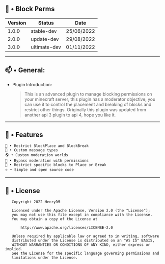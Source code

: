 ## 📛 • Block Perms

| Version | Status | Date | 
| --- | --- | --- |
| 1.0.0 | stable-dev | 25/06/2022 |
| 2.0.0 | update-dev | 29/08/2022 |
| 3.0.0 | ultimate-dev | 01/11/2022 |

---

## 📫 • General:

 - Plugin Introduction: 

   > This is an advanced plugin to manage blocking permissions on your minecraft server, this plugin has a moderator objective, you can use it to control the placement and breaking of blocks and restrict other things. Originally this plugin was updated from another api 3 plugin to api 4, hope you like it.

---

## 🔰 • Features 
 
```
🎯 • Restrict BlockPlace and BlockBreak
💬 • Custom message types
🌎 • Custom moderation worlds
🔔 • Bypass moderation with permissions
🚀 • Restrict specific blocks to Place or Break
⭐ • Simple and open source code

```
    
---

## 📜 • License

```
   Copyright 2022 HenryDM

   Licensed under the Apache License, Version 2.0 (the "License");
   you may not use this file except in compliance with the License.
   You may obtain a copy of the License at

       http://www.apache.org/licenses/LICENSE-2.0

   Unless required by applicable law or agreed to in writing, software
   distributed under the License is distributed on an "AS IS" BASIS,
   WITHOUT WARRANTIES OR CONDITIONS OF ANY KIND, either express or implied.
   See the License for the specific language governing permissions and
   limitations under the License.

```
